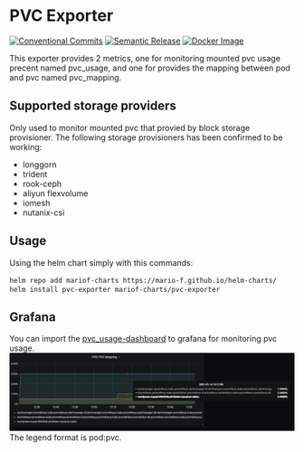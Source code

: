# PVC Exporter

[![Conventional Commits](https://img.shields.io/badge/Conventional%20Commits-1.0.0-yellow.svg)](https://conventionalcommits.org)
[![Semantic Release](https://img.shields.io/badge/%20%20%F0%9F%93%A6%F0%9F%9A%80-semantic--release-e10079.svg)](https://github.com/semantic-release/semantic-release)
[![Docker Image](https://github.com/Mario-F/pvc-exporter/actions/workflows/docker.yml/badge.svg?branch=main)](https://github.com/Mario-F/pvc-exporter/pkgs/container/pvc-exporter)

This exporter provides 2 metrics, one for monitoring mounted pvc usage precent named pvc_usage, and one for provides the mapping between pod and pvc named pvc_mapping.

## Supported storage providers

Only used to monitor mounted pvc that provied by block storage provisioner.
The following storage provisioners has been confirmed to be working:

* longgorn  
* trident  
* rook-ceph  
* aliyun flexvolume  
* iomesh
* nutanix-csi

## Usage

Using the helm chart simply with this commands:

```shell
helm repo add mariof-charts https://mario-f.github.io/helm-charts/
helm install pvc-exporter mariof-charts/pvc-exporter
```

## Grafana

You can import the [pvc_usage-dashboard](./docs/pvc_usage-dashboard.json) to grafana for monitoring pvc usage.
![grafana-1](./docs/grafana-1.PNG)
The legend format is pod:pvc.

